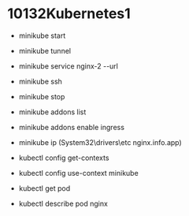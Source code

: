 # 10132Kubernetes1

- minikube start
- minikube tunnel
- minikube service nginx-2 --url
- minikube ssh
- minikube stop

- minikube addons list
- minikube addons enable ingress
- minikube ip (System32\drivers\etc nginx.info.app)


- kubectl config get-contexts
- kubectl config use-context minikube
- kubectl get pod
- kubectl describe pod nginx

